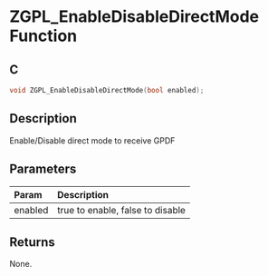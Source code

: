 # ZGPL_EnableDisableDirectMode Function

## C

```c
void ZGPL_EnableDisableDirectMode(bool enabled);
```

## Description

 Enable/Disable direct mode to receive GPDF

## Parameters

| Param | Description |
|:----- |:----------- |
| enabled | true to enable, false to disable  

## Returns

 None. 
